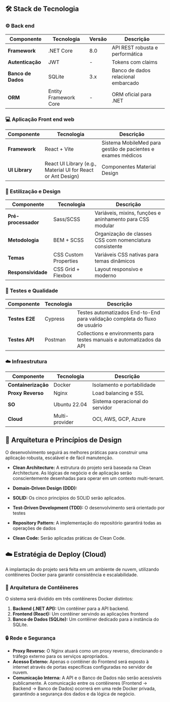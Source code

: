 ## 🛠️ Stack de Tecnologia

### ⚙️ Back end
| Componente | Tecnologia | Versão | Descrição |
|------------|------------|--------|-----------|
| **Framework** | .NET Core | 8.0 | API REST robusta e performática |
| **Autenticação** | JWT | - | Tokens com claims |
| **Banco de Dados** | SQLite | 3.x | Banco de dados relacional embarcado |
| **ORM** | Entity Framework Core | - | ORM oficial para .NET |

### 💻 Aplicação Front end web
| Componente | Tecnologia | Descrição |
|------------|------------|-----------|
| **Framework** | React + Vite | Sistema MobileMed para gestão de pacientes e exames médicos |
| **UI Library** | React UI Library (e.g., Material UI for React or Ant Design) | Componentes Material Design |

### 🎨 Estilização e Design
| Componente | Tecnologia | Descrição |
|------------|------------|-----------|
| **Pré-processador** | Sass/SCSS | Variáveis, mixins, funções e aninhamento para CSS modular |
| **Metodologia** | BEM + SCSS | Organização de classes CSS com nomenclatura consistente |
| **Temas** | CSS Custom Properties | Variáveis CSS nativas para temas dinâmicos |
| **Responsividade** | CSS Grid + Flexbox | Layout responsivo e moderno |

### 🧪 Testes e Qualidade
| Componente | Tecnologia | Descrição |
|------------|------------|-----------|
| **Testes E2E** | Cypress | Testes automatizados End-to-End para validação completa do fluxo de usuário |
| **Testes API** | Postman | Collections e environments para testes manuais e automatizados da API |

### ☁️ Infraestrutura
| Componente | Tecnologia | Descrição |
|------------|------------|-----------|
| **Containerização** | Docker | Isolamento e portabilidade |
| **Proxy Reverso** | Nginx | Load balancing e SSL |
| **SO** | Ubuntu 22.04 | Sistema operacional do servidor |
| **Cloud** | Multi-provider | OCI, AWS, GCP, Azure |

## 📐 Arquitetura e Princípios de Design

O desenvolvimento seguirá as melhores práticas para construir uma aplicação robusta, escalável e de fácil manutenção.

*   **Clean Architecture:** A estrutura do projeto será baseada na Clean Architecture. As lógicas de negócio e de aplicação serão conscientemente desenhadas para operar em um contexto multi-tenant.

*   **Domain-Driven Design (DDD):** 
*   **SOLID:** Os cinco princípios do SOLID serão aplicados.
*   **Test-Driven Development (TDD):** O desenvolvimento será orientado por testes
*   **Repository Pattern:** A implementação do repositório garantirá todas as operações de dados
*   **Clean Code:** Serão aplicadas práticas de Clean Code.

## ☁️ Estratégia de Deploy (Cloud)

A implantação do projeto será feita em um ambiente de nuvem, utilizando contêineres Docker para garantir consistência e escalabilidade.

### 🐳 Arquitetura de Contêineres

O sistema será dividido em três contêineres Docker distintos:

1.  **Backend (.NET API):** Um contêiner para a API backend.
2.  **Frontend (React):** Um contêiner servindo as aplicações frontend
3.  **Banco de Dados (SQLite):** Um contêiner dedicado para a instância do SQLite.

### 🔒 Rede e Segurança

*   **Proxy Reverso:** O Nginx atuará como um proxy reverso, direcionando o tráfego externo para os serviços apropriados.
*   **Acesso Externo:** Apenas o contêiner do Frontend será exposto à internet através de portas específicas configuradas no servidor de nuvem.
*   **Comunicação Interna:** A API e o Banco de Dados não serão acessíveis publicamente. A comunicação entre os contêineres (Frontend -> Backend -> Banco de Dados) ocorrerá em uma rede Docker privada, garantindo a segurança dos dados e da lógica de negócio.